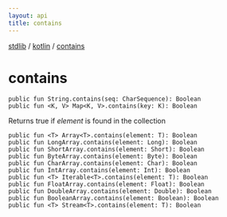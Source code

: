 ```yaml
---
layout: api
title: contains
---
```

[stdlib](../index.md) / [kotlin](index.md) / [contains](contains.md)

# contains

```
public fun String.contains(seq: CharSequence): Boolean
public fun <K, V> Map<K, V>.contains(key: K): Boolean
```
Returns true if *element* is found in the collection
```
public fun <T> Array<T>.contains(element: T): Boolean
public fun LongArray.contains(element: Long): Boolean
public fun ShortArray.contains(element: Short): Boolean
public fun ByteArray.contains(element: Byte): Boolean
public fun CharArray.contains(element: Char): Boolean
public fun IntArray.contains(element: Int): Boolean
public fun <T> Iterable<T>.contains(element: T): Boolean
public fun FloatArray.contains(element: Float): Boolean
public fun DoubleArray.contains(element: Double): Boolean
public fun BooleanArray.contains(element: Boolean): Boolean
public fun <T> Stream<T>.contains(element: T): Boolean
```

